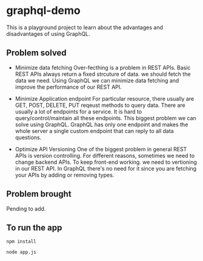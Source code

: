 # graphql-demo 

This is a playground project to learn about the advantages and disadvantages of using GraphQL.

## Problem solved

- Minimize data fetching
  Over-fecthing is a problem in REST APIs. Basic REST APIs always return a fixed strcuture of data. we should fetch the data we need. Using GraphQL we can minimize data fetching and improve the performance of our REST API.

- Minimize Application endpoint
  For particular resource, there usually are GET, POST, DELETE, PUT reqeust methods to query data. There are usually a lot of endpoints for a service. It is hard to query/control/maintain all these endpoints. This biggest problem we can solve using GraphQL. GraphQL has only one endpoint and makes the whole server a single custom endpoint that can reply to all data questions.


- Optimize API Versioning
  One of the biggest problem in general REST APIs is version controlling. For different reasons, sometimes we need to change backend APIs. To keep front-end working. we need to vertioning in our REST API. In GraphQL there's no need for it since you are fetching your APIs by adding or removing types.

## Problem brought
Pending to add.

## To run the app

`npm install`

`node app.js`
